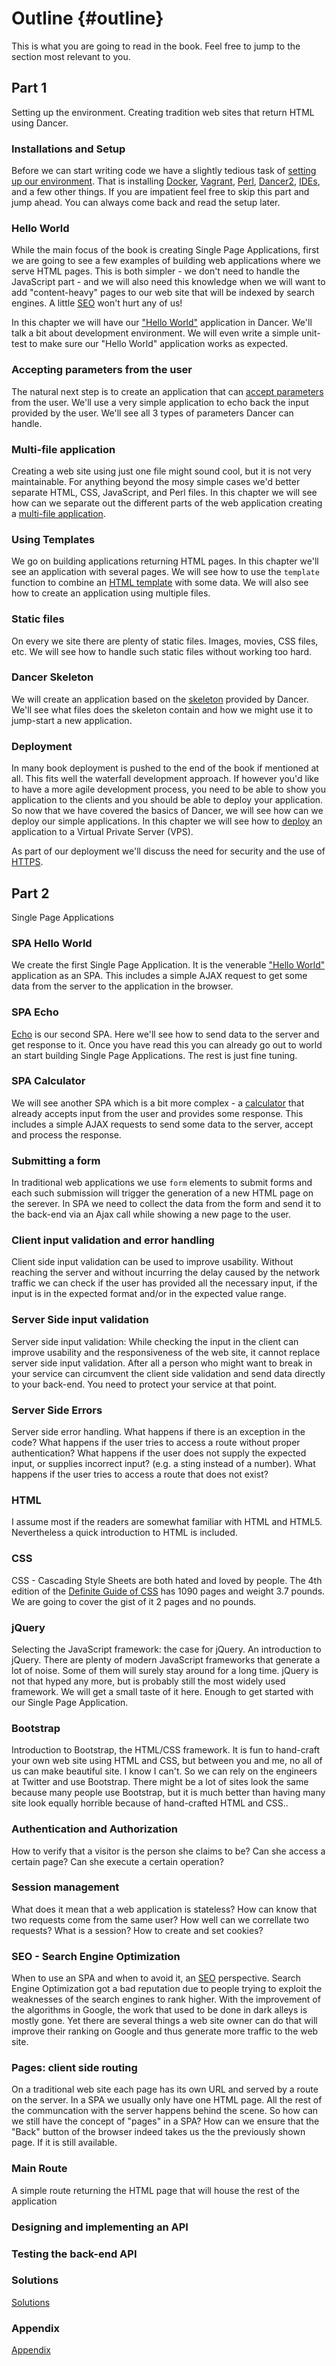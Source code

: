# Outline {#outline}

This is what you are going to read in the book. Feel free to jump to the section most relevant to you.

## Part 1

Setting up the environment. Creating tradition web sites that return HTML using Dancer.

### Installations and Setup

Before we can start writing code we have a slightly tedious task of [setting up our environment](#setup-environment). That is installing [Docker](#docker), [Vagrant](#vagrant), [Perl](#install-perl), [Dancer2](#install-dancer), [IDEs](#ide), and a few other things. If you are impatient feel free to skip this part and jump ahead. You can always come back and read the setup later.

### Hello World

While the main focus of the book is creating Single Page Applications, first we are going to see a few examples of building web applications where we serve HTML pages. This is both simpler - we don't need to handle the JavaScript part - and we will also need this knowledge when we will want to add "content-heavy" pages to our web site that will be indexed by search engines. A little [SEO](#seo) won't hurt any of us!

In this chapter we will have our ["Hello World"](#hello-world) application in Dancer. We'll talk a bit about development environment. We will even write a simple unit-test to make sure our "Hello World" application works as expected.

### Accepting parameters from the user

The natural next step is to create an application that can [accept parameters](#user-input) from the user. We'll use a very simple application to echo back the input provided by the user. We'll see all 3 types of parameters Dancer can handle.

### Multi-file application

Creating a web site using just one file might sound cool, but it is not very maintainable. For anything beyond the mosy simple cases we'd better separate HTML, CSS, JavaScript, and Perl files. In this chapter we will see how can we separate out the different parts of the web application creating a [multi-file application](#multi-file-application).

### Using Templates

We go on building applications returning HTML pages. In this chapter we'll see an application with several pages. We will see how to use the `template` function to combine an [HTML template](#using-templates) with some data. We will also see how to create an application using multiple files. 

### Static files

On every we site there are plenty of static files. Images, movies, CSS files, etc.
We will see how to handle such static files without working too hard.

### Dancer Skeleton

We will create an application based on the [skeleton](#dancer-skeleton) provided by Dancer. We'll see what files does the skeleton contain and how we might use it to jump-start a new application.

### Deployment

In many book deployment is pushed to the end of the book if mentioned at all. This fits well the waterfall development approach. If however you'd like to have a more agile development process, you need to be able to show you application to the clients and you should be able to deploy your application. So now that we have covered the basics of Dancer, we will see how can we deploy our simple applications. In this chapter we will see how to [deploy](#deployment) an application to a Virtual Private Server (VPS).

As part of our deployment we'll discuss the need for security and the use of [HTTPS](#https).

## Part 2

Single Page Applications

### SPA Hello World

We create the first Single Page Application. It is the venerable ["Hello World"](#spa-hello-world) application as an SPA. This includes a simple AJAX request to get some data from the server to the application in the browser.

### SPA Echo

[Echo](#spa-echo) is our second SPA. Here we'll see how to send data to the server and get response to it. Once you have read this you can already go out to world an start building Single Page Applications. The rest is just fine tuning.

### SPA Calculator

We will see another SPA which is a bit more complex - a [calculator](#spa-calculator) that already accepts input from the user and provides some response. This includes a simple AJAX requests to send some data to the server, accept and process the response.

### Submitting a form

In traditional web applications we use `form` elements to submit forms and each such submission will trigger the generation of a new HTML page on the serever. In SPA we need to collect the data from the form and send it to the back-end via an Ajax call while showing a new page to the user.

### Client input validation and error handling

Client side input validation can be used to improve usability. Without reaching the server and without incurring the delay caused by the network traffic we can check if the user has provided all the necessary input, if the input is in the expected format and/or in the expected value range.

### Server Side input validation

Server side input validation: While checking the input in the client can improve usability and the responsiveness of the web site, it cannot replace server side input validation. After all a person who might want to break in your service can circumvent the client side validation and send data directly to your back-end. You need to protect your service at that point.

### Server Side Errors

Server side error handling. What happens if there is an exception in the code?
What happens if the user tries to access a route without proper authentication?
What happens if the user does not supply the expected input, or supplies incorrect input? (e.g. a sting instead of a number).
What happens if the user tries to access a route that does not exist?

### HTML

I assume most if the readers are somewhat familiar with HTML and HTML5. Nevertheless a quick introduction to HTML is included.

### CSS

CSS - Cascading Style Sheets are both hated and loved by people. The 4th edition of the [Definite Guide of CSS](https://www.amazon.com/CSS-Definitive-Guide-Visual-Presentation/dp/1449393195?tag=szabgab-20) has 1090 pages and weight 3.7 pounds. We are going to cover the gist of it 2 pages and no pounds.

### jQuery

Selecting the JavaScript framework: the case for jQuery. An introduction to jQuery. There are plenty of modern JavaScript frameworks that generate a lot of noise. Some of them will surely stay around for a long time. jQuery is not that hyped any more, but is probably still the most widely used framework. We will get a small taste of it here. Enough to get started with our Single Page Application.


### Bootstrap

Introduction to Bootstrap, the HTML/CSS framework. It is fun to hand-craft your own web site using HTML and CSS, but between you and me, no all of us can make beautiful site. I know I can't. So we can rely on the engineers at Twitter and use Bootstrap. There might be a lot of sites look the same because many people use Bootstrap, but it is much better than having many site look equally horrible because of hand-crafted HTML and CSS..

### Authentication and Authorization

How to verify that a visitor is the person she claims to be? Can she access a certain page? Can she execute a certain operation?

### Session management

What does it mean that a web application is stateless? 
How can know that two requests come from the same user? How well can we correllate two requests?
What is a session? How to create and set cookies?

### SEO - Search Engine Optimization

When to use an SPA and when to avoid it, an [SEO](#seo) perspective. Search Engine Optimization got a bad reputation due to people trying to exploit the weaknesses of the search engines to rank higher. With the improvement of the algorithms in Google, the work that used to be done in dark alleys is mostly gone. Yet there are several things a web site owner can do that will improve their ranking on Google and thus generate more traffic to the web site.

### Pages: client side routing

On a traditional web site each page has its own URL and served by a route on the server. In a SPA we usually
only have one HTML page. All the rest of the communcation with the server happens behind the scene. So how
can we still have the concept of "pages" in a SPA? How can we ensure that the "Back" button of the browser
indeed takes us the the previously shown page. If it is still available.

### Main Route

A simple route returning the HTML page that will house the rest of the application

### Designing and implementing an API

### Testing the back-end API

### Solutions

[Solutions](#solutions)

### Appendix

[Appendix](#appendix)





